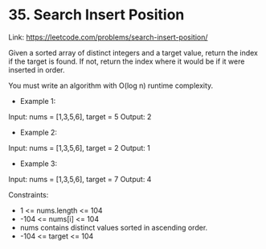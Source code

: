 # 35. Search Insert Position


Link: https://leetcode.com/problems/search-insert-position/

Given a sorted array of distinct integers and a target value, return the index if the target is found. If not, return the index where it would be if it were inserted in order.

You must write an algorithm with O(log n) runtime complexity.

- Example 1:

Input: nums = [1,3,5,6], target = 5
Output: 2

- Example 2:

Input: nums = [1,3,5,6], target = 2
Output: 1

- Example 3:

Input: nums = [1,3,5,6], target = 7
Output: 4
 

Constraints:

- 1 <= nums.length <= 104
- -104 <= nums[i] <= 104
- nums contains distinct values sorted in ascending order.
- -104 <= target <= 104